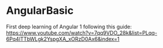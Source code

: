 # AngularBasic

First deep learning of Angular 1
following this guide: https://www.youtube.com/watch?v=7qq9VDO_28k&list=PLqq-6Pq4lTTbWLgk2YspgXA_xORzD0Ax6&index=1

